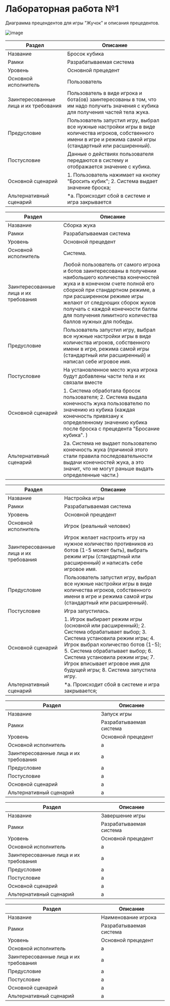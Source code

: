 # Лабораторная работа №1
Диаграмма прецендентов для игры "Жучок" и описания прецедентов.

![image](https://github.com/BREUCHT27/rtippo/assets/119112204/40471e42-2b41-4f21-86cc-317bed8ef1ae)



| Раздел | Описание | 
|----------|----------|
| Название    | Бросок кубика   | 
| Рамки   | Разрабатываемая система   | 
| Уровень    | Основной прецедент   | 
|Основной исполнитель   |	Пользователь   |
|Заинтересованные лица и их требования   | Пользователь в виде игрока и бота(ов) заинтересованы в том, что им надо получить значения с кубика для получения частей тела жука.   |	
|Предусловие   |	Пользователь запустил игру, выбрал все нужные настройки игры в виде количества игроков, собственного имени в игре и режима самой игры (стандартный или расширенный).   |
|Постусловие   |	Данные о действиях пользователя передаются в систему и отображается значение с кубика.   |
|Основной сценарий   | 1. Пользователь нажимает на кнопку "Бросить кубик"; 2. Система выдает значение броска;   |
|Альтернативный сценарий   |	*а. Происходит сбой в системе и игра закрывается   |

| Раздел | Описание | 
|----------|----------|
| Название    | Сборка жука   | 
| Рамки   | Разрабатываемая система   | 
| Уровень    | Основной прецедент   | 
|Основной исполнитель   |	Система.   |
|Заинтересованные лица и их требования   | Любой пользователь от самого игрока и ботов заинтересованы в получении наибольшего количества конечностей жука и в конечном счете полной его сборкой при стандартном режиме, а при расширенном режиме игры желают от следующих сборок жуков получать с каждой конечности баллы для получения лимитного количества баллов нужных для победы.   |	
|Предусловие   |	Пользователь запустил игру, выбрал все нужные настройки игры в виде количества игроков, собственного имени в игре, режима самой игры (стандартный или расширенный) и написал себе игровое имя.   |
|Постусловие   |	На установленное место жука игрока будут добавлены части тела и их связали вместе   |
|Основной сценарий   | 1. Система обработала бросок пользователя; 2. Система выдала конечность жука пользователю по значению из кубика (каждая конечность привязану к определенному значению кубика после броска с прецедента "Бросание кубика". )   |
|Альтернативный сценарий   |	2а. Система не выдает пользователю конечность жука (причиной этого стали правила последовательности выдачи конечностей жука, а это значит, что не могут раньше выдать определенные части.)   |

| Раздел | Описание | 
|----------|----------|
| Название    | Настройка игры   | 
| Рамки   | Разрабатываемая система   | 
| Уровень    | Основной прецедент   | 
|Основной исполнитель   |	Игрок (реальный человек)   |
|Заинтересованные лица и их требования   | Игрок желает настроить игру на нужное количество противников из ботов (1-5 может быть), выбрать режим игры (стандартный или расширенный) и написать себе игровое имя.   |	
|Предусловие   |	Пользователь запустил игру, выбрал все нужные настройки игры в виде количества игроков, собственного имени в игре и режима самой игры (стандартный или расширенный).   |
|Постусловие   |	Игра запустилась.   |
|Основной сценарий   | 1. Игрок выбирает режим игры (основной или расширенный); 2. Система обрабатывает выбор; 3. Система установила режим игры; 4. Игрок выбрал количество ботов (1-5); 5. Система обрабатывает выбор; 6. Система установила режим игры; 7. Игрок вписывает игровое имя для будущей игры; 8. Система запустила игру. |
|Альтернативный сценарий   |	*а. Происходит сбой в системе и игра закрывается;   |

| Раздел | Описание | 
|----------|----------|
| Название    | Запуск игры   | 
| Рамки   | Разрабатываемая система   | 
| Уровень    | Основной прецедент   | 
|Основной исполнитель   |	а   |
|Заинтересованные лица и их требования   | а   |	
|Предусловие   |	а   |
|Постусловие   |	а   |
|Основной сценарий   | а   |
|Альтернативный сценарий   |	а   |

| Раздел | Описание | 
|----------|----------|
| Название    | Завершение игры   | 
| Рамки   | Разрабатываемая система   | 
| Уровень    | Основной прецедент   | 
|Основной исполнитель   |	а   |
|Заинтересованные лица и их требования   | а   |	
|Предусловие   |	а   |
|Постусловие   |	а   |
|Основной сценарий   | а   |
|Альтернативный сценарий   |	а   |

| Раздел | Описание | 
|----------|----------|
| Название    | Наименование игрока   | 
| Рамки   | Разрабатываемая система   | 
| Уровень    | Основной прецедент   | 
|Основной исполнитель   |	а   |
|Заинтересованные лица и их требования   | а   |	
|Предусловие   |	а   |
|Постусловие   |	а   |
|Основной сценарий   | а   |
|Альтернативный сценарий   |	а   |
